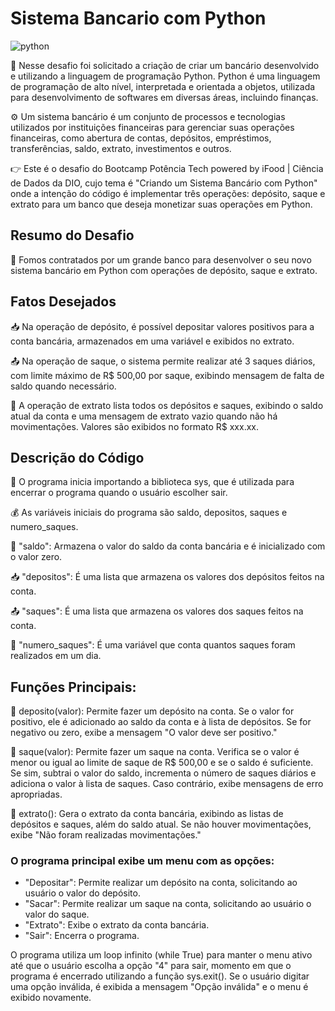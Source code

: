 # Sistema Bancario com Python

![python](https://github.com/Adriano1976/Sistema-Bancario-com-Python/assets/17755195/2db44fad-36b6-440c-8fd6-7c111ee821a4)

  🚩 Nesse desafio foi solicitado a criação de criar um bancário desenvolvido e utilizando a linguagem de programação Python. Python é uma linguagem de programação de alto nível, interpretada e orientada a objetos, utilizada para desenvolvimento de softwares em diversas áreas, incluindo finanças. 

   ⚙ Um sistema bancário é um conjunto de processos e tecnologias utilizados por instituições financeiras para gerenciar suas operações financeiras, como abertura de contas, depósitos, empréstimos, transferências, saldo, extrato, investimentos e outros. 

  👉 Este é o desafio do Bootcamp Potência Tech powered by iFood | Ciência de Dados da DIO, cujo tema é "Criando um Sistema Bancário com Python" onde a intenção do código é implementar três operações: depósito, saque e extrato para um banco que deseja monetizar suas operações em Python.

## Resumo do Desafio

   🏦 Fomos contratados por um grande banco para desenvolver o seu novo sistema bancário em Python com operações de depósito, saque e extrato.

## Fatos Desejados

   📥 Na operação de depósito, é possível depositar valores positivos para a conta bancária, armazenados em uma variável e exibidos no extrato.

   📤 Na operação de saque, o sistema permite realizar até 3 saques diários, com limite máximo de R$ 500,00 por saque, exibindo mensagem de falta de saldo quando necessário.

   🧾 A operação de extrato lista todos os depósitos e saques, exibindo o saldo atual da conta e uma mensagem de extrato vazio quando não há movimentações. Valores são exibidos no formato R$ xxx.xx.

## Descrição do Código

🏦 O programa inicia importando a biblioteca sys, que é utilizada para encerrar o programa quando o usuário escolher sair.

💰 As variáveis iniciais do programa são saldo, depositos, saques e numero_saques.

💸 "saldo": Armazena o valor do saldo da conta bancária e é inicializado com o valor zero.

📥 "depositos": É uma lista que armazena os valores dos depósitos feitos na conta.

📤 "saques": É uma lista que armazena os valores dos saques feitos na conta.

🔢 "numero_saques": É uma variável que conta quantos saques foram realizados em um dia.

## Funções Principais:

🔼 deposito(valor): Permite fazer um depósito na conta. Se o valor for positivo, ele é adicionado ao saldo da conta e à lista de depósitos. Se for negativo ou zero, exibe a mensagem "O valor deve ser positivo."

🔽 saque(valor): Permite fazer um saque na conta. Verifica se o valor é menor ou igual ao limite de saque de R$ 500,00 e se o saldo é suficiente. Se sim, subtrai o valor do saldo, incrementa o número de saques diários e adiciona o valor à lista de saques. Caso contrário, exibe mensagens de erro apropriadas.

🧾 extrato(): Gera o extrato da conta bancária, exibindo as listas de depósitos e saques, além do saldo atual. Se não houver movimentações, exibe "Não foram realizadas movimentações."

### O programa principal exibe um menu com as opções:

* "Depositar": Permite realizar um depósito na conta, solicitando ao usuário o valor do depósito.
* "Sacar": Permite realizar um saque na conta, solicitando ao usuário o valor do saque.
* "Extrato": Exibe o extrato da conta bancária.
* "Sair": Encerra o programa.

O programa utiliza um loop infinito (while True) para manter o menu ativo até que o usuário escolha a opção "4" para sair, momento em que o programa é encerrado utilizando a função sys.exit(). Se o usuário digitar uma opção inválida, é exibida a mensagem "Opção inválida" e o menu é exibido novamente.
